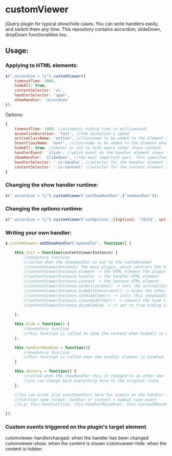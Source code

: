 customViewer
============

jQuery plugin for typical show/hide cases. You can write handlers easily, and switch them any time. This repository contains accordion, slideDown, dropDown functionalities too.

## Usage: 
### Applying to HTML elements:

```javascript
$(".accordion > li").customViewer({
	timeoutTime: 1000,
	hideAll: true,
	contentSelector: 'ol',
	handlerSelector: 'span',
	showHandler: 'accordion'
});
```

Options:

```javascript
{
	timeoutTime: 1000, //automatic hiding time in milliseconds
	animationDuration: 'fast', //the animation's speed
	activeClassName: 'active', //classname to be added to the element when showed
	hoverClassName: 'over', //classname to be added to the element when the mouse is over
	hideAll: true, //wheter or not to hide every other shown content
	handlerEvent: 'click', //which event on the handler element shows the content
	showHandler: 'slidedown', //the most important part. This specifies the showHandler. possible values: null/accordion/dropdown/slidedown
	handlerSelector: '.cv-handle', //selector for the handler element relative to the parent.
	contentSelector: '.cv-content' //selector for the content element relative to the parent.
}
```

### Changing the show handler runtime:

```javascript
$(".accordion > li").customViewer('setShowHandler',['newhandler']);
```

### Changing the options runtime:

```javascript
$(".accordion > li").customViewer('setOptions',[{option1: 'fdsfd', option2: 'fsdfds'}]);
```

### Writing your own handler:

```javascript
$.customViewer.addShowHandler('myhandler', function() {

	this.init = function(contentViewerInstance) {
		//mandatory function
		//called when the showHandler is set to the customViewer
		//contentViewerInstance: The main plugin, which controls the handler
		//contentViewerInstance.element -> the HTML element the plugin is applied to
		//contentViewerInstance.handler -> the handler HTML element
		//contentViewerInstance.content -> the content HTML element
		//contentViewerInstance.setActive(bool) -> sets the activeClassName and fire events
		//contentViewerInstance.hideAllConcurrent() -> hides the other instances if hidAll option is true
		//contentViewerInstance.setHideTimer() -> calls this showhandlers hide() function after options.timeoutTime
		//contentViewerInstance.clearHideTimer() -> cancels the hide timer.
		//contentViewerInstance.disableHide -> if set to true hiding is disabled (you must handle it in your showHandler)
		
	};

	this.hide = function() {
		//mandatory function
		//This function is called to show the content when hideAll is set to true
	};

	this.handlerHandled = function(){
		//mandatory function
		//This function is called when the handler element is handled
	}

	this.destory = function() {
		//called when the showHandler this is changed to an other one
		//you can change back everything here to the original state
	};

	//You can write also eventhandlers here for events on the handler or the content element
	//function name format: handler or content + mammal case event
	//e.g: this.handlerClick, this.handlerMouseOver, this.contentMouseOut...

});
```

### Custom events triggered on the plugin's target element

cutomviewer-handlerchanged: when the handler has been changed
cutomviewer-show: when the content is shown
cutomviewer-hide: when the content is hidden

